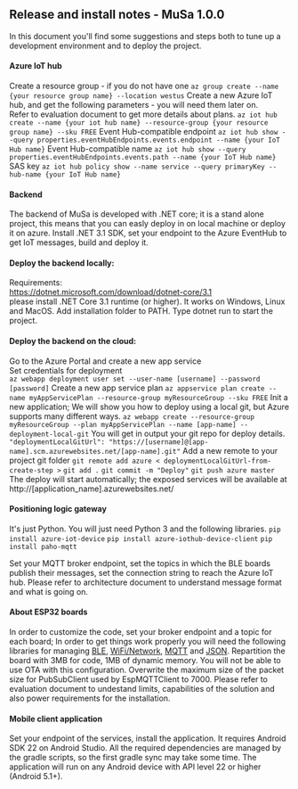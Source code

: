 ## Release and install notes - MuSa 1.0.0
In this document you'll find some suggestions and steps both to tune up a development environment and to deploy the project.  

#### Azure IoT hub
Create a resource group - if you do not have one
``az group create --name {your resource group name} --location westus``
Create a new Azure IoT hub, and get the following parameters - you will need them later on.<br>
Refer to evaluation document to get more details about plans.
``az iot hub create --name {your iot hub name} --resource-group {your resource group name} --sku FREE``
Event Hub-compatible endpoint
``az iot hub show --query properties.eventHubEndpoints.events.endpoint --name {your IoT Hub name}``
Event Hub-compatible name
``az iot hub show --query properties.eventHubEndpoints.events.path --name {your IoT Hub name}``
SAS key
``az iot hub policy show --name service --query primaryKey --hub-name {your IoT Hub name}	``

#### Backend
The backend of MuSa is developed with .NET core; it is a stand alone project, this means that you can easly deploy in on local machine or deploy it on azure. Install .NET 3.1 SDK, set your endpoint to the Azure EventHub to get IoT messages, build and deploy it.
#### Deploy the backend locally:
Requirements: <br>
https://dotnet.microsoft.com/download/dotnet-core/3.1 <br>
please install .NET Core 3.1 runtime (or higher). It works on Windows, Linux and MacOS. Add installation folder to PATH. Type dotnet run to start the project. <br>
#### Deploy the backend on the cloud:
Go to the Azure Portal and create a new app service<br>
Set credentials for deployment<br>
``az webapp deployment user set --user-name [username] --password [password]``
Create a new app service plan
``az appservice plan create --name myAppServicePlan --resource-group myResourceGroup --sku FREE``
Init a new application; We will show you how to deploy using a local git, but Azure supports many different ways.
``az webapp create --resource-group myResourceGroup --plan myAppServicePlan --name [app-name] --deployment-local-git``
You will get in output your git repo for deploy details.
``"deploymentLocalGitUrl": "https://[username]@[app-name].scm.azurewebsites.net/[app-name].git"``
Add a new remote to your project git folder
``git remote add azure < deploymentLocalGitUrl-from-create-step >``
``git add .``
``git commit -m "Deploy"``
``git push azure master``
The deploy will start automatically; the exposed services will be available at http://[application_name].azurewebsites.net/

#### Positioning logic gateway
It's just Python. You will just need Python 3 and the following libraries. 
``pip install azure-iot-device``
``pip install azure-iothub-device-client``
``pip install paho-mqtt``

Set your MQTT broker endpoint, set the topics in which the BLE boards publish their messages, set the connection string to reach the Azure IoT hub. Please refer to architecture document to understand message format and what is going on. 

#### About ESP32 boards
In order to customize the code, set your broker endpoint and a topic for each board; In order to get things work properly you will need the following libraries for managing [BLE](https://www.coxlab.kr/doxygen/Nol.A-SDK/group__BluetoothLE.html), [WiFi/Network](https://pubsubclient.knolleary.net/), [MQTT](https://github.com/plapointe6/EspMQTTClient) and [JSON](https://arduinojson.org/). Repartition the board with 3MB for code, 1MB of dynamic memory. You will not be able to use OTA with this configuration. Overwrite the maximum size of the packet size for PubSubClient used by EspMQTTClient to 7000. Please refer to evaluation document to undestand limits, capabilities of the solution and also power requirements for the installation. 

#### Mobile client application
Set your endpoint of the services, install the application. It requires Android SDK 22 on Android Studio. All the required dependencies are managed by the gradle scripts, so the first gradle sync may take some time. The application will run on any Android device with API level 22 or higher (Android 5.1+). 

